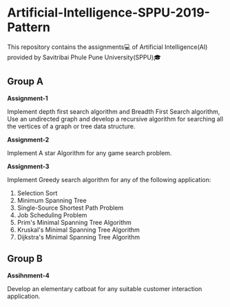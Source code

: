 # Artificial-Intelligence-SPPU-2019-Pattern

This repository contains the assignments💻 of Artificial Intelligence(AI) provided by Savitribai Phule Pune University(SPPU)🎓

## Group A

**Assignment-1**

Implement depth first search algorithm and Breadth First Search algorithm, Use an undirected graph and develop a recursive algorithm for searching all the vertices of a graph or tree data structure.

**Assignment-2**

Implement A star Algorithm for any game search problem.

**Assignment-3**

Implement Greedy search algorithm for any of the following application:
1. Selection Sort
2. Minimum Spanning Tree
3. Single-Source Shortest Path Problem
4. Job Scheduling Problem
5. Prim's Minimal Spanning Tree Algorithm
6. Kruskal's Minimal Spanning Tree Algorithm
7. Dijkstra's Minimal Spanning Tree Algorithm

## Group B

**Assihnment-4**

Develop an elementary catboat for any suitable customer interaction application.
